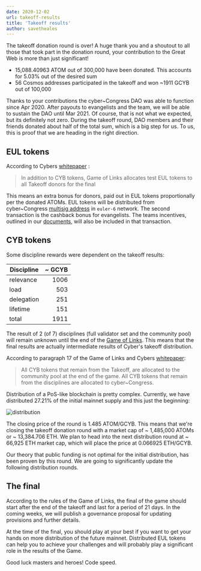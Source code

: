 ```yaml
---
date: 2020-12-02
url: takeoff-results
title: 'Takeoff results'
author: savetheales
---
```


The takeoff donation round is over! A huge thank you and a shoutout to all those that took part in the donation round, your contribution to the Great Web is more than just significant!

- 15,088.40963 ATOM out of 300,000 have been donated. This accounts for 5.03% out of the desired sum
- 56 Cosmos addresses participated in the takeoff and won \~1911 GCYB out of 100,000

Thanks to your contributions the cyber~Congress DAO was able to function since Apr 2020. After payouts to evangelists and the team, we will be able to sustain the DAO until Mar 2021. Of course, that is not what we expected, but its definitely not zero. During the takeoff round, DAO members and their friends donated about half of the total sum, which is a big step for us. To us, this is proof that we are heading in the right direction.

## EUL tokens

According to Cybers [whitepaper](https://github.com/cybercongress/cyber/blob/master/cyber.pdf) :

> In addition to CYB tokens, Game of Links allocates test EUL tokens to all Takeoff donors for the final

This means an extra bonus for donors, paid out in EUL tokens proportionally per the donated ATOMs. EUL tokens will be distributed from cyber\~Congress [multisig address](https://cyber.page/network/euler/contract/cyber1latzme6xf6s8tsrymuu6laf2ks2humqvdq39v8) in `euler-6` network. The second transaction is the cashback bonus for evangelists. The teams incentives, outlined in our [documents](https://github.com/cybercongress/congress/blob/master/teams/incentives.md), will also be included in that transaction.

## CYB tokens

Some discipline rewards were dependent on the takeoff results:

|Discipline|\~ GCYB|
|---|---:|
|relevance|1006|
|load|503|
|delegation|251|
|lifetime|151|
|total|1911|

The result of 2 (of 7) disciplines (full validator set and the community pool) will remain unknown until the end of the [Game of Links](https://cybercongress.ai/game-of-links/). This means that the final results are actually intermediate results of Cyber's takeoff distribution.

According to paragraph 17 of the Game of Links and Cybers [whitepaper](https://github.com/cybercongress/cyber/blob/master/cyber.pdf):

> All CYB tokens that remain from the Takeoff, are allocated to the community pool at the end of the game. All CYB tokens that remain from the disciplines are allocated to cyber\~Congress.

Distribution of a PoS-like blockchain is pretty complex. Currently, we have distributed 27.21% of the initial mainnet supply and this just the beginning:

![distribution](distribution.png)

The closing price of the round is 1.485 ATOM/GCYB. This means that we're closing the takeoff donation round with a market cap of \~ 1,485,000 ATOMs or \~ 13,384.706 ETH. We plan to head into the next distribution round at \~ 66,925 ETH market cap, which will place the price at 0.066925 ETH/GCYB.

Our theory that public funding is not optimal for the initial distribution, has been proven by this round. We are going to significantly update the following distribution rounds.

## The final

According to the rules of the Game of Links, the final of the game should start after the end of the takeoff and last for a period of 21 days. In the coming weeks, we will publish a governance proposal for updating provisions and further details.

At the time of the final, you should play at your best if you want to get your hands on more distribution of the future mainnet. Distributed EUL tokens can help you to achieve your challenges and will probably play a significant role in the results of the Game.

Good luck masters and heroes! Code speed.

